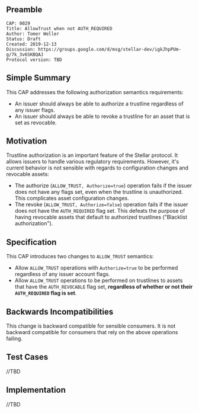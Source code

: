 ## Preamble

```
CAP: 0029
Title: AllowTrust when not AUTH_REQUIRED
Author: Tomer Weller
Status: Draft
Created: 2019-12-13
Discussion: https://groups.google.com/d/msg/stellar-dev/igkJhpPUm-g/7k_3v6SKBQAJ
Protocol version: TBD
```

## Simple Summary
This CAP addresses the following authorization semantics requirements:
- An issuer should always be able to authorize a trustline regardless of any issuer flags.  
- An issuer should always be able to revoke a trustline for an asset that is set as revocable.

## Motivation
Trustline authorization is an important feature of the Stellar protocol. It allows issuers to handle various regulatory requirements. However, it's current behavior is not sensible with regards to configuration changes and revocable assets:
- The authorize (`ALLOW_TRUST, Authorize=true`) operation fails if the issuer does not have any flags set, even when the trustline is unauthorized. This complicates asset configuration changes.
- The revoke (`ALLOW_TRUST, Authorize=false`) operation fails if the issuer does not have the `AUTH_REQUIRED` flag set. This defeats the purpose of having revocable assets that default to authorized trustlines ("Blacklist authorization"). 

## Specification
This CAP introduces two changes to `ALLOW_TRUST` semantics: 
- Allow `ALLOW_TRUST` operations with `Authorize=true` to be performed regardless of any issuer account flags.   
- Allow `ALLOW_TRUST` operations to be performed on trustlines to assets that have the `AUTH_REVOCABLE` flag set, **regardless of whether or not their `AUTH_REQUIRED` flag is set**.

## Backwards Incompatibilities
This change is backward compatible for sensible consumers. It is not backward compatible for consumers that rely on the above operations failing.

## Test Cases
//TBD

## Implementation
//TBD
